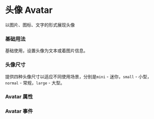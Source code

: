 <script lang="ts">
  import props from "../example/avatar/props.ts";
  import events from "../example/avatar/events.ts";
</script>

# 头像 Avatar

以图片、图标、文字的形式展现头像

### 基础用法
基础使用，设置头像为文本或着图片信息。
<demo-block src="example/avatar/basic"></demo-block>

### 头像尺寸
提供四种头像尺寸以适应不同使用场景，分别是`mini` - 迷你，`small` - 小型，`normal` - 常规，`large` - 大型。
<demo-block src="example/avatar/size"></demo-block>

### Avatar 属性

<table-block type="props" :data="props"></table-block>

### Avatar 事件

<table-block type="events" :data="events"></table-block>
